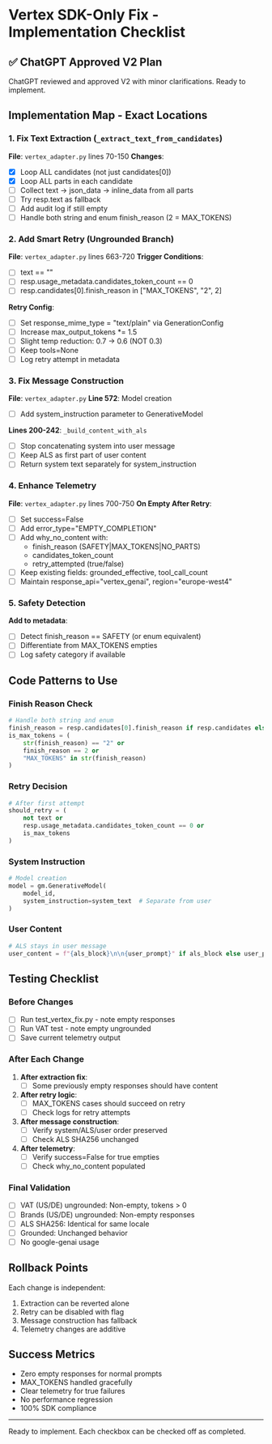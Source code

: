 # Vertex SDK-Only Fix - Implementation Checklist

## ✅ ChatGPT Approved V2 Plan
ChatGPT reviewed and approved V2 with minor clarifications. Ready to implement.

## Implementation Map - Exact Locations

### 1. Fix Text Extraction (`_extract_text_from_candidates`)
**File**: `vertex_adapter.py` lines 70-150
**Changes**:
- [x] Loop ALL candidates (not just candidates[0])
- [x] Loop ALL parts in each candidate
- [ ] Collect text → json_data → inline_data from all parts
- [ ] Try resp.text as fallback
- [ ] Add audit log if still empty
- [ ] Handle both string and enum finish_reason (2 = MAX_TOKENS)

### 2. Add Smart Retry (Ungrounded Branch)
**File**: `vertex_adapter.py` lines 663-720
**Trigger Conditions**:
- [ ] text == ""
- [ ] resp.usage_metadata.candidates_token_count == 0
- [ ] resp.candidates[0].finish_reason in ["MAX_TOKENS", "2", 2]

**Retry Config**:
- [ ] Set response_mime_type = "text/plain" via GenerationConfig
- [ ] Increase max_output_tokens *= 1.5
- [ ] Slight temp reduction: 0.7 → 0.6 (NOT 0.3)
- [ ] Keep tools=None
- [ ] Log retry attempt in metadata

### 3. Fix Message Construction
**File**: `vertex_adapter.py`
**Line 572**: Model creation
- [ ] Add system_instruction parameter to GenerativeModel

**Lines 200-242**: `_build_content_with_als`
- [ ] Stop concatenating system into user message
- [ ] Keep ALS as first part of user content
- [ ] Return system text separately for system_instruction

### 4. Enhance Telemetry
**File**: `vertex_adapter.py` lines 700-750
**On Empty After Retry**:
- [ ] Set success=False
- [ ] Add error_type="EMPTY_COMPLETION"
- [ ] Add why_no_content with:
  - finish_reason (SAFETY|MAX_TOKENS|NO_PARTS)
  - candidates_token_count
  - retry_attempted (true/false)
- [ ] Keep existing fields: grounded_effective, tool_call_count
- [ ] Maintain response_api="vertex_genai", region="europe-west4"

### 5. Safety Detection
**Add to metadata**:
- [ ] Detect finish_reason == SAFETY (or enum equivalent)
- [ ] Differentiate from MAX_TOKENS empties
- [ ] Log safety category if available

## Code Patterns to Use

### Finish Reason Check
```python
# Handle both string and enum
finish_reason = resp.candidates[0].finish_reason if resp.candidates else None
is_max_tokens = (
    str(finish_reason) == "2" or 
    finish_reason == 2 or
    "MAX_TOKENS" in str(finish_reason)
)
```

### Retry Decision
```python
# After first attempt
should_retry = (
    not text or
    resp.usage_metadata.candidates_token_count == 0 or
    is_max_tokens
)
```

### System Instruction
```python
# Model creation
model = gm.GenerativeModel(
    model_id,
    system_instruction=system_text  # Separate from user
)
```

### User Content
```python
# ALS stays in user message
user_content = f"{als_block}\n\n{user_prompt}" if als_block else user_prompt
```

## Testing Checklist

### Before Changes
- [ ] Run test_vertex_fix.py - note empty responses
- [ ] Run VAT test - note empty ungrounded
- [ ] Save current telemetry output

### After Each Change
1. **After extraction fix**:
   - [ ] Some previously empty responses should have content
   
2. **After retry logic**:
   - [ ] MAX_TOKENS cases should succeed on retry
   - [ ] Check logs for retry attempts
   
3. **After message construction**:
   - [ ] Verify system/ALS/user order preserved
   - [ ] Check ALS SHA256 unchanged
   
4. **After telemetry**:
   - [ ] Verify success=False for true empties
   - [ ] Check why_no_content populated

### Final Validation
- [ ] VAT (US/DE) ungrounded: Non-empty, tokens > 0
- [ ] Brands (US/DE) ungrounded: Non-empty responses
- [ ] ALS SHA256: Identical for same locale
- [ ] Grounded: Unchanged behavior
- [ ] No google-genai usage

## Rollback Points
Each change is independent:
1. Extraction can be reverted alone
2. Retry can be disabled with flag
3. Message construction has fallback
4. Telemetry changes are additive

## Success Metrics
- Zero empty responses for normal prompts
- MAX_TOKENS handled gracefully
- Clear telemetry for true failures
- No performance regression
- 100% SDK compliance

---
Ready to implement. Each checkbox can be checked off as completed.